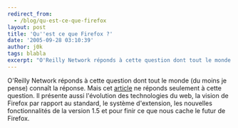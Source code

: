 ```yaml
---
redirect_from:
  - /blog/qu-est-ce-que-firefox
layout: post
title: 'Qu''est ce que Firefox ?'
date: '2005-09-28 03:10:39'
author: j0k
tags: blabla
excerpt: "O'Reilly Network réponds à cette question dont tout le monde (du moins je pense) connaît la réponse.     \nMais cet [article](http://www.oreillynet.com/pub/a/network/2005/09/26/what-is-firefox.html) ne réponds seulement à cette question. Il présente aussi l'évolution des technologies du web, la vision de Firefox par rapport au standard, le système      …"
---
```


O'Reilly Network réponds à cette question dont tout le monde (du moins je pense) connaît la réponse.
Mais cet [article](http://www.oreillynet.com/pub/a/network/2005/09/26/what-is-firefox.html) ne réponds seulement à cette question. Il présente aussi l'évolution des technologies du web, la vision de Firefox par rapport au standard, le système d'extension, les nouvelles fonctionnalités de la version 1.5 et pour finir ce que nous cache le futur de Firefox.
